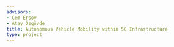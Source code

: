 ```yaml
---
advisors:
- Cem Ersoy
- Atay Özgövde
title: Autonomous Vehicle Mobility within 5G Infrastructure
type: project
---
```




<!--/\*--><![CDATA[/\* ><!--\*/
p.p1 {margin: 0.0px 0.0px 0.0px 0.0px; font: 30.0px Helvetica}
 
/\*--><!]]>\*/



5G is an expected enabler for autonomous vehicles. Ultra fast and tactile Internet provided by 5G will let autonomous cars to execute their code and algorithms with the help of RSU (Road Side Unit) and MEC (Mobile Edge Computing). In this project, you are expected to tackle with the following research questions: i) Obtain the realistic spatio-temporal behavior of vehicles in an urban setting. ii) Characterize both the networking and the computaional load on the 5G edge network due to intelligent connected vehicles. iii) Use ML techniques to carry out predictive analysis. For the mobility part of the project, SUMO is an ideal tool. SUMO is an open source, highly portable, microscopic and continuous traffic simulation package designed to handle large road networks. For assessing the networking and computational load, you will use EdgeCloudSim which is developed in our lab.



<!--/\*--><![CDATA[/\* ><!--\*/
p.p1 {margin: 0.0px 0.0px 0.0px 0.0px; font: 30.0px Helvetica}

/\*--><!]]>\*/
